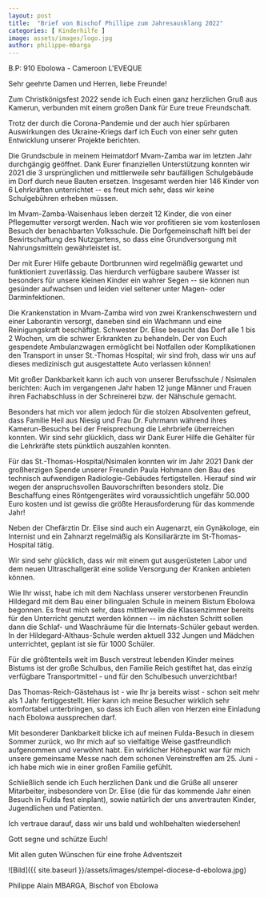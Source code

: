 ```yaml
---
layout: post
title:  "Brief von Bischof Phillipe zum Jahresausklang 2022"
categories: [ Kinderhilfe ]
image: assets/images/logo.jpg
author: philippe-mbarga
---
```


B.P: 910 Ebolowa - Cameroon L'EVEQUE
 

Sehr geehrte Damen und Herren, liebe Freunde!

Zum Christkönigsfest 2022 sende ich Euch einen ganz herzlichen Gruß aus Kamerun, verbunden mit einem großen Dank für Eure treue Freundschaft.

Trotz der durch die Corona-Pandemie und der auch hier spürbaren Auswirkungen des Ukraine-Kriegs darf ich Euch von einer sehr guten Entwicklung unserer Projekte berichten.

Die Grundscbule in meinem Heimatdorf  Mvam-Zamba war im letzten Jahr durchgängig geöffnet. Dank Eurer finanziellen Unterstützung konnten wir 2021 die 3 ursprünglichen und mittlerweile sehr baufälligen Schulgebäude im Dorf durch neue Bauten ersetzen. Insgesamt werden hier 146 Kinder von 6 Lehrkräften unterrichtet -- es freut mich sehr, dass wir keine Schulgebühren erheben müssen.

Im Mvam-Zamba-Waisenhaus leben derzeit 12 Kinder, die von einer Pflegemutter versorgt werden. Nach wie vor profitieren sie vom kostenlosen Besuch der benachbarten Volksschule. Die Dorfgemeinschaft hilft bei der Bewirtschaftung des Nutzgartens, so dass eine Grundversorgung mit Nahrungsmitteln gewährleistet ist.

Der mit Eurer Hilfe gebaute Dortbrunnen wird regelmäßig gewartet und funktioniert zuverlässig. Das hierdurch verfügbare saubere Wasser ist besonders für unsere kleinen Kinder ein wahrer Segen -- sie können nun gesünder aufwachsen und leiden viel seltener unter Magen- oder Darminfektionen.

Die Krankenstation in Mvam-Zamba wird von zwei Krankenschwestern und einer Laborantin versorgt, daneben sind ein Wachmann und eine Reinigungskraft beschäftigt. Schwester Dr. Elise besucht das Dorf alle 1 bis 2 Wochen, um die schwer Erkrankten zu behandeln. Der von Euch gespendete Ambulanzwagen ermöglicht bei Notfallen oder Komplikationen den Transport in unser St.-Thomas­ Hospital; wir sind froh, dass wir uns auf dieses medizinisch gut ausgestattete Auto verlassen können!

Mit großer Dankbarkeit kann ich auch von unserer Berufsschule / Nsimalen berichten: Auch im vergangenen Jahr haben 12 junge Männer und Frauen ihren Fachabschluss in der Schreinerei bzw. der Nähschule gemacht.

Besonders hat mich vor allem jedoch für die stolzen Absolventen gefreut, dass Familie Heil aus Niesig und Frau Dr. Fuhrmann während ihres Kamerun-Besuchs bei der Freisprechung die Lehrbriefe überreichen konnten. Wir sind sehr glücklich, dass wir Dank Eurer Hilfe die Gehälter für die Lehrkräfte stets pünktlich auszahlen konnten.

Für das St.-Thomas-Hospital/Nsimalen konnten wir im Jahr 2021 Dank der großherzigen Spende unserer Freundin Paula Hohmann den Bau des technisch aufwendigen Radiologie-Gebäudes fertigstellen. Hierauf sind wir wegen der anspruchsvollen Bauvorschriften besonders stolz. Die Beschaffung eines Röntgengerätes wird voraussichtlich ungefähr 50.000 Euro kosten und ist gewiss die größte Herausforderung für das kommende Jahr!

Neben der Chefärztin Dr. Elise sind auch ein Augenarzt, ein Gynäkologe, ein Internist und ein Zahnarzt regelmäßig als Konsiliarärzte im St-Thomas-Hospital tätig.

Wir sind sehr glücklich, dass wir mit einem gut ausgerüsteten Labor und dem neuen Ultraschallgerät eine solide Versorgung der Kranken anbieten können.

Wie Ihr wisst, habe ich mit dem Nachlass unserer verstorbenen Freundin Hildegard mit dem Bau einer bilingualen Schule in meinem Bistum Ebolowa begonnen. Es freut mich sehr, dass mittlerweile die Klassenzimmer bereits für den Unterricht genutzt werden können -- im nächsten Schritt sollen dann die Schlaf- und Waschräume für die Internats-Schüler gebaut werden. In der Hildegard-Althaus-Schule werden aktuell 332 Jungen und Mädchen unterrichtet, geplant ist sie für 1000 Schüler.

Für die größtenteils weit im Busch verstreut lebenden Kinder meines Bistums ist der große Schulbus, den Familie Reich gestiftet hat, das einzig verfügbare Transportmittel - und für den Schulbesuch unverzichtbar!

Das Thomas-Reich-Gästehaus ist - wie Ihr ja bereits wisst - schon seit mehr als 1 Jahr fertiggestellt. Hier kann ich meine Besucher wirklich sehr komfortabel unterbringen, so dass ich Euch allen von Herzen eine Einladung nach Ebolowa aussprechen darf.

Mit besonderer Dankbarkeit blicke ich auf meinen Fulda-Besuch in diesem Sommer zurück, wo Ihr mich auf so vielfaltige Weise gastfreundlich aufgenommen und verwöhnt habt. Ein wirklicher Höhepunkt war für mich unsere gemeinsame Messe nach dem schonen Vereinstreffen am 25. Juni - ich habe mich wie in einer großen Familie gefühlt.

  

Schließlich sende ich Euch herzlichen Dank und die Grüße all unserer Mitarbeiter, insbesondere von Dr. Elise (die für das kommende Jahr einen Besuch in Fulda fest einplant), sowie natürlich der uns anvertrauten Kinder, Jugendlichen und Patienten.

Ich vertraue darauf, dass wir uns bald und wohlbehalten wiedersehen!

 

Gott segne und schütze Euch!

Mit allen guten Wünschen für eine frohe Adventszeit

![Bild]({{ site.baseurl }}/assets/images/stempel-diocese-d-ebolowa.jpg)

Philippe Alain MBARGA, Bischof von Ebolowa